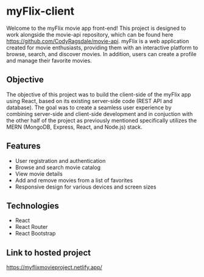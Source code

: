 # myFlix-client

Welcome to the myFlix movie app front-end! This project is designed to work alongside the movie-api repository, which can be found here https://github.com/CodyRagsdale/movie-api. myFlix is a web application created for movie enthusiasts, providing them with an interactive platform to browse, search, and discover movies. In addition, users can create a profile and manage their favorite movies.

## Objective
The objective of this project was to build the client-side of the myFlix app using React, based on its existing server-side code (REST API and database). The goal was to create a seamless user experience by combining server-side and client-side development and in conjuction with the other half of the project as previously mentioned specifically utilizes the MERN (MongoDB, Express, React, and Node.js) stack.

## Features

- User registration and authentication
- Browse and search movie catalog
- View movie details
- Add and remove movies from a list of favorites
- Responsive design for various devices and screen sizes

## Technologies

- React
- React Router
- React Bootstrap

## Link to hosted project

https://myflixmovieproject.netlify.app/
